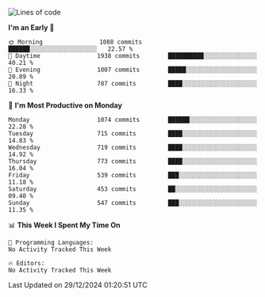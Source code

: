 <!--START_SECTION:waka-->
![Lines of code](https://img.shields.io/badge/From%20Hello%20World%20I%27ve%20Written-40.1%20million%20lines%20of%20code-blue)

**I'm an Early 🐤** 

```text
🌞 Morning                1088 commits        ██████░░░░░░░░░░░░░░░░░░░   22.57 % 
🌆 Daytime                1938 commits        ██████████░░░░░░░░░░░░░░░   40.21 % 
🌃 Evening                1007 commits        █████░░░░░░░░░░░░░░░░░░░░   20.89 % 
🌙 Night                  787 commits         ████░░░░░░░░░░░░░░░░░░░░░   16.33 % 
```
📅 **I'm Most Productive on Monday** 

```text
Monday                   1074 commits        ██████░░░░░░░░░░░░░░░░░░░   22.28 % 
Tuesday                  715 commits         ████░░░░░░░░░░░░░░░░░░░░░   14.83 % 
Wednesday                719 commits         ████░░░░░░░░░░░░░░░░░░░░░   14.92 % 
Thursday                 773 commits         ████░░░░░░░░░░░░░░░░░░░░░   16.04 % 
Friday                   539 commits         ███░░░░░░░░░░░░░░░░░░░░░░   11.18 % 
Saturday                 453 commits         ██░░░░░░░░░░░░░░░░░░░░░░░   09.40 % 
Sunday                   547 commits         ███░░░░░░░░░░░░░░░░░░░░░░   11.35 % 
```


📊 **This Week I Spent My Time On** 

```text
💬 Programming Languages: 
No Activity Tracked This Week

🔥 Editors: 
No Activity Tracked This Week
```


 Last Updated on 29/12/2024 01:20:51 UTC
<!--END_SECTION:waka-->
```
